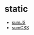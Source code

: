 # static

- [sumJS](https://wrongfate.github.io/static/sumJS)
- [sumCSS](https://wrongfate.github.io/static/sumCSS)
